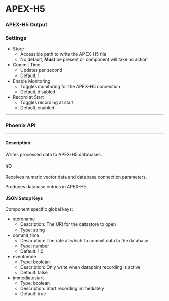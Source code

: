 # APEX-H5

### APEX-H5 Output

### Settings

* Store
  * Accessible path to write the APEX-H5 file
  * No default, **Must** be present or component will take no action
* Commit Time
  * Updates per second
  * Default, 1
* Enable Monitoring
  * Toggles monitoring for the APEX-H5 connection
  * Default, disabled
* Record at Start
  * Toggles recording at start
  * Default, enabled

***

### Phoenix API

***

#### Description

Writes processed data to APEX-H5 databases.

#### I/O

Receives numeric vector data and database connection parameters.

Produces database entries in APEX-H5.

#### JSON Setup Keys

Component specific global keys:

* storename
  * Description: The URI for the datastore to open
  * Type: string
* commit\_time
  * Description: The rate at which to commit data to the database
  * Type: number
  * Default: 1.0
* eventmode
  * Type: boolean
  * Description: Only write when datapoint recording is active
  * Default: false
* immediatestart
  * Type: boolean
  * Description: Start recording immediately
  * Default: true
